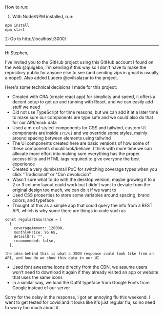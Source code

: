 How to run:

1. With Node/NPM installed, run:

```
npm install
npm start
```

2: Go to http://localhost:3000/

---

Hi Stephen,

I've invited you to the GitHub project using this GitHub account I found on the web @quigebo, I'm sending it this way so I don't have to make the repository public for anyone else to see (and sending zips in gmail is usually a nope!). Also added Lucero @evilsalazar to the project.

Here's some technical decisions I made for this project:
- Created with CRA (create react app) for simplicty and speed, it offers a decent setup to get up and running with React, and we can easily add stuff we need
- Did not use TypeScript for time reasons, but we can add it at a later time to make sure our components are type safe and we could also do that for our API/mock data
- Used a mix of styled-components for CSS and tailwind, custom UI components are inside `src/ui` and we override some styles, mainly around spacing between elements using tailwind
- The UI components created here are basic versions of how some of these components should look/behave, I think with more time we can allocate more effort into making sure everything has the proper accessibility and HTML tags required to give everyone the best experience
- Created a very dumb/small PoC for switching coverage types when you click "Tradicional" or "Con devolución"
- Wasn't sure what to do with the desktop version, maybe growing it to a 2 or 3 column layout could work but I didn't want to deviate from the original design too much, we can do it if we want to
- Used CSS properties to store some variables around spacing, brand colors, and typeface
- Thought of this as a simple app that could query the info from a REST API, which is why some there are things in code such as
```
const regularInsurance = [
  {
    coverageAmount: 120000,
    monthlyPrice: 96.68,
    detailUrl: "",
    recommended: false,
  },
```
	the idea behind this is what a JSON response could look like from an API, and how do we show this data in our UI 
- Used font awesome icons directly from the CDN, we assume users won't need to download it again if they already visited an app or website that uses the same icons
- In a similar way, we load the Outfit typeface from Google Fonts from Google instead of our server

Sorry for the delay in the response, I got an annoying flu this weekend. I went to get tested for covid and it looks like it's just regular flu, so no need to worry too much about it.

